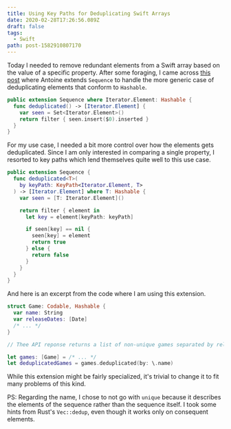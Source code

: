```yaml
---
title: Using Key Paths for Deduplicating Swift Arrays
date: 2020-02-28T17:26:56.089Z
draft: false
tags:
  - Swift
path: post-1582910807170
---
```

Today I needed to remove redundant elements from a Swift array based on the value of a specific property. After some foraging, I came across [this post](https://www.avanderlee.com/swift/unique-values-removing-duplicates-array/) where Antoine extends `Sequence` to handle the more generic case of deduplicating elements that conform to `Hashable`.

```swift
public extension Sequence where Iterator.Element: Hashable {
  func deduplicated() -> [Iterator.Element] {
    var seen = Set<Iterator.Element>()
    return filter { seen.insert($0).inserted }
  }
}
```
For my use case, I needed a bit more control over how the elements gets deduplicated. Since I am only interested in comparing a single property, I resorted to key paths which lend themselves quite well to this use case.

```swift
public extension Sequence {
  func deduplicated<T>(
    by keyPath: KeyPath<Iterator.Element, T>
  ) -> [Iterator.Element] where T: Hashable {
    var seen = [T: Iterator.Element]()

    return filter { element in
      let key = element[keyPath: keyPath]

      if seen[key] == nil {
        seen[key] = element
        return true
      } else {
        return false
      }
    }
  }
}
```

And here is an excerpt from the code where I am using this extension.

```swift
struct Game: Codable, Hashable {
  var name: String
  var releaseDates: [Date]
  /* ... */
}

// Thee API reponse returns a list of non-unique games separated by release date, but for this view we only want a single instance of each game.

let games: [Game] = /* ... */
let deduplicatedGames = games.deduplicated(by: \.name)

```

While this extension might be fairly specialized, it's trivial to change it to fit many problems of this kind.

PS: Regarding the name, I chose to not go with `unique` because it describes the elements of the sequence rather than the sequence itself. I took some hints from Rust's `Vec::dedup`, even though it works only on consequent elements.
